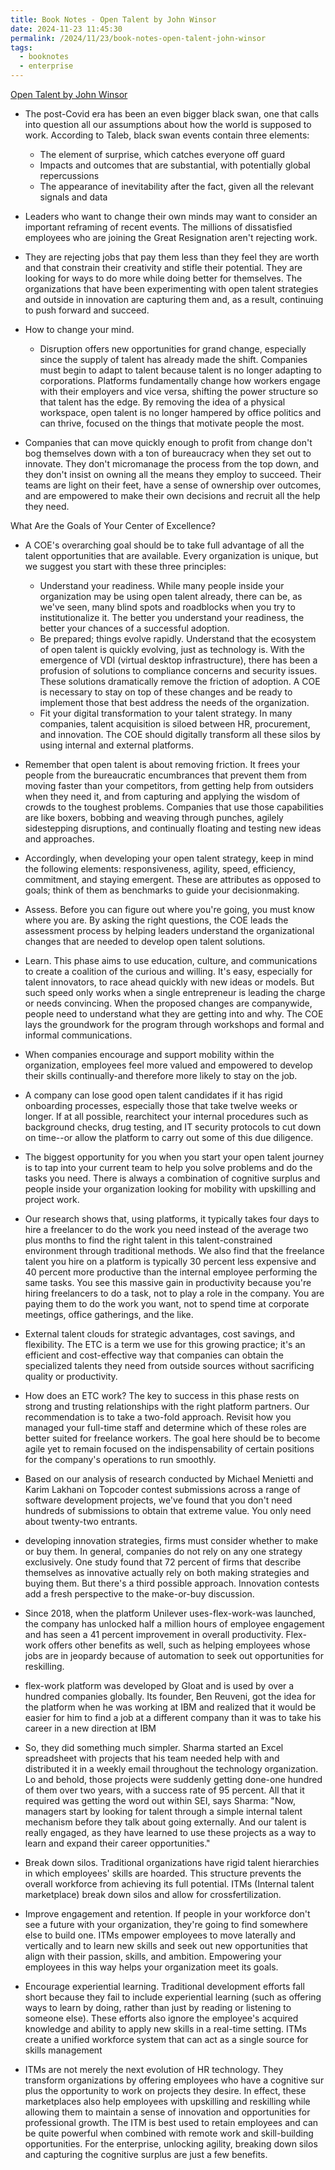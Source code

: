 ```yaml
---
title: Book Notes - Open Talent by John Winsor
date: 2024-11-23 11:45:30
permalink: /2024/11/23/book-notes-open-talent-john-winsor
tags:
  - booknotes
  - enterprise
---
```


[Open Talent by John Winsor](https://johnwinsor.com/open-talent-book)

- The post-Covid era has been an even bigger black swan, one that calls into question all our assumptions about how the world is supposed to work. According to Taleb, black swan events contain three elements:

  - The element of surprise, which catches everyone off guard
  - Impacts and outcomes that are substantial, with potentially global repercussions
  - The appearance of inevitability after the fact, given all the relevant signals and data

- Leaders who want to change their own minds may want to consider an important reframing of recent events. The millions of dissatisfied employees who are joining the Great Resignation aren't rejecting work.
- They are rejecting jobs that pay them less than they feel they are worth and that constrain their creativity and stifle their potential. They are looking for ways to do more while doing better for themselves. The organizations that have been experimenting with open talent strategies and outside in innovation are capturing them and, as a result, continuing to push forward and succeed.

- How to change your mind.

  - Disruption offers new opportunities for grand change, especially since the supply of talent has already made the shift. Companies must begin to adapt to talent because talent is no longer adapting to corporations. Platforms fundamentally change how workers engage with their employers and vice versa, shifting the power structure so that talent has the edge. By removing the idea of a physical workspace, open talent is no longer hampered by office politics and can thrive, focused on the things that motivate people the most.

- Companies that can move quickly enough to profit from change don't bog themselves down with a ton of bureaucracy when they set out to innovate. They don't micromanage the process from the top down, and they don't insist on owning all the means they employ to succeed. Their teams are light on their feet, have a sense of ownership over outcomes, and are empowered to make their own decisions and recruit all the help they need.

What Are the Goals of Your Center of Excellence?

- A COE's overarching goal should be to take full advantage of all the talent opportunities that are available. Every organization is unique, but we suggest you start with these three principles:

  - Understand your readiness. While many people inside your organization may be using open talent already, there can be, as we've seen, many blind spots and roadblocks when you try to institutionalize it. The better you understand your readiness, the better your chances of a successful adoption.
  - Be prepared; things evolve rapidly. Understand that the ecosystem of open talent is quickly evolving, just as technology is. With the emergence of VDI (virtual desktop infrastructure), there has been a profusion of solutions to compliance concerns and security issues. These solutions dramatically remove the friction of adoption. A COE is necessary to stay on top of these changes and be ready to implement those that best address the needs of the organization.
  - Fit your digital transformation to your talent strategy. In many companies, talent acquisition is siloed between HR, procurement, and innovation. The COE should digitally transform all these silos by using internal and external platforms.

- Remember that open talent is about removing friction. It frees your people from the bureaucratic encumbrances that prevent them from moving faster than your competitors, from getting help from outsiders when they need it, and from capturing and applying the wisdom of crowds to the toughest problems. Companies that use those capabilities are like boxers, bobbing and weaving through punches, agilely sidestepping disruptions, and continually floating and testing new ideas and approaches.
- Accordingly, when developing your open talent strategy, keep in mind the following elements: responsiveness, agility, speed, efficiency, commitment, and staying emergent. These are attributes as opposed to goals; think of them as benchmarks to guide your decisionmaking.

- Assess. Before you can figure out where you're going, you must know where you are. By asking the right questions, the COE leads the assessment process by helping leaders understand the organizational changes that are needed to develop open talent solutions.

- Learn. This phase aims to use education, culture, and communications to create a coalition of the curious and willing. It's easy, especially for talent innovators, to race ahead quickly with new ideas or models. But such speed only works when a single entrepreneur is leading the charge or needs convincing. When the proposed changes are companywide, people need to understand what they are getting into and why. The COE lays the groundwork for the program through workshops and formal and informal communications.

- When companies encourage and support mobility within the organization, employees feel more valued and empowered to develop their skills continually-and therefore more likely to stay on the job.

- A company can lose good open talent candidates if it has rigid onboarding processes, especially those that take twelve weeks or longer. If at all possible, rearchitect your internal procedures such as background checks, drug testing, and IT security protocols to cut down on time--or allow the platform to carry out some of this due diligence.

- The biggest opportunity for you when you start your open talent journey is to tap into your current team to help you solve problems and do the tasks you need. There is always a combination of cognitive surplus and people inside your organization looking for mobility with upskilling and project work.

- Our research shows that, using platforms, it typically takes four days to hire a freelancer to do the work you need instead of the average two plus months to find the right talent in this talent-constrained environment through traditional methods. We also find that the freelance talent you hire on a platform is typically 30 percent less expensive and 40 percent more productive than the internal employee performing the same tasks. You see this massive gain in productivity because you're hiring freelancers to do a task, not to play a role in the company. You are paying them to do the work you want, not to spend time at corporate meetings, office gatherings, and the like.

- External talent clouds for strategic advantages, cost savings, and flexibility. The ETC is a term we use for this growing practice; it's an efficient and cost-effective way that companies can obtain the specialized talents they need from outside sources without sacrificing quality or productivity.
- How does an ETC work? The key to success in this phase rests on strong and trusting relationships with the right platform partners. Our recommendation is to take a two-fold approach. Revisit how you managed your full-time staff and determine which of these roles are better suited for freelance workers. The goal here should be to become agile yet to remain focused on the indispensability of certain positions for the company's operations to run smoothly.

- Based on our analysis of research conducted by Michael Menietti and Karim Lakhani on Topcoder contest submissions across a range of software development projects, we've found that you don't need hundreds of submissions to obtain that extreme value. You only need about twenty-two entrants.

- developing innovation strategies, firms must consider whether to make or buy them. In general, companies do not rely on any one strategy exclusively. One study found that 72 percent of firms that describe themselves as innovative actually rely on both making strategies and buying them. But there's a third possible approach. Innovation contests add a fresh perspective to the make-or-buy discussion.

- Since 2018, when the platform Unilever uses-flex-work-was launched, the company has unlocked half a million hours of employee engagement and has seen a 41 percent improvement in overall productivity. Flex-work offers other benefits as well, such as helping employees whose jobs are in jeopardy because of automation to seek out opportunities for reskilling.

- flex-work platform was developed by Gloat and is used by over a hundred companies globally. Its founder, Ben Reuveni, got the idea for the platform when he was working at IBM and realized that it would be easier for him to find a job at a different company than it was to take his career in a new direction at IBM

- So, they did something much simpler. Sharma started an Excel spreadsheet with projects that his team needed help with and distributed it in a weekly email throughout the technology organization. Lo and behold, those projects were suddenly getting done-one hundred of them over two years, with a success rate of 95 percent. All that it required was getting the word out within SEI, says Sharma: "Now, managers start by looking for talent through a simple internal talent mechanism before they talk about going externally. And our talent is really engaged, as they have learned to use these projects as a way to learn and expand their career opportunities."

- Break down silos. Traditional organizations have rigid talent hierarchies in which employees' skills are hoarded. This structure prevents the overall workforce from achieving its full potential. ITMs (Internal talent marketplace) break down silos and allow for crossfertilization.
- Improve engagement and retention. If people in your workforce don't see a future with your organization, they're going to find somewhere else to build one. ITMs empower employees to move laterally and vertically and to learn new skills and seek out new opportunities that align with their passion, skills, and ambition. Empowering your employees in this way helps your organization meet its goals.

- Encourage experiential learning. Traditional development efforts fall short because they fail to include experiential learning (such as offering ways to learn by doing, rather than just by reading or listening to someone else). These efforts also ignore the employee's acquired knowledge and ability to apply new skills in a real-time setting. ITMs create a unified workforce system that can act as a single source for skills management

- ITMs are not merely the next evolution of HR technology. They transform organizations by offering employees who have a cognitive sur plus the opportunity to work on projects they desire. In effect, these marketplaces also help employees with upskilling and reskilling while allowing them to maintain a sense of innovation and opportunities for professional growth. The ITM is best used to retain employees and can be quite powerful when combined with remote work and skill-building opportunities. For the enterprise, unlocking agility, breaking down silos and capturing the cognitive surplus are just a few benefits.
